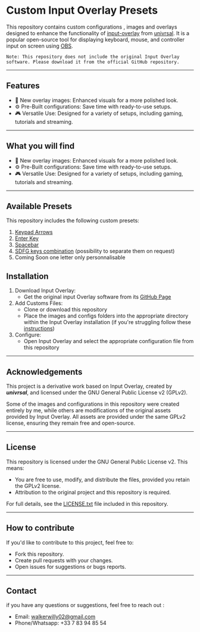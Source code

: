 # Custom Input  Overlay Presets

This repository contains custom configurations , images and overlays designed to enhance the functionality of [input-overlay](https://github.com/univrsal/input-overlay/tree/master) from
[univrsal](https://github.com/univrsal). It is a popular open-source tool for displaying keyboard, mouse, and controller input on screen using
[OBS](https://obsproject.com/).


```
Note: This repository does not include the original Input Overlay software. Please download it from the official GitHub repository.
```
---

## Features
- 🎨 New overlay images: Enhanced visuals for a more polished look.
- ⚙️  ️Pre-Built configurations: Save time with ready-to-use setups.
- 🎮 Versatile Use: Designed for a variety of setups, including gaming, tutorials and streaming.

---
## What you will find
- 🎨 New overlay images: Enhanced visuals for a more polished look.
- ⚙️  ️Pre-Built configurations: Save time with ready-to-use setups.
- 🎮 Versatile Use: Designed for a variety of setups, including gaming, tutorials and streaming.

---

## Available Presets
This repository includes the following custom presets:
1. [Keypad Arrows](https://github.com/WilliamWalkerMercier/MinimalistInputOverlays_OBS/tree/main/Arrows) 
2. [Enter Key](https://github.com/WilliamWalkerMercier/MinimalistInputOverlays_OBS/tree/main/Enter)
3. [Spacebar](https://github.com/WilliamWalkerMercier/MinimalistInputOverlays_OBS/tree/main/SpaceBar)
4. [SDFG keys combination](https://github.com/WilliamWalkerMercier/MinimalistInputOverlays_OBS/tree/main/SDFG) (possibility to separate them on request)
5. Coming Soon one letter only personnalisable
## Installation

1. Download Input Overlay:
   - Get the original input Overlay software from its [GitHub Page](https://github.com/univrsal/input-overlay/wiki/Installation)
2. Add Customs Files:
    - Clone or download this repository
    - Place the images and configs folders into the appropriate directory within the Input Overlay installation (if you're struggling follow these [instructions](https://github.com/univrsal/input-overlay/wiki/Usage))
3. Configure:
    - Open Input Overlay and select the appropriate configuration file from this repository
---
## Acknowledgements 

This project is a derivative work based on Input Overlay, created by **_univrsal_**, and licensed under the GNU General Public License v2 (GPLv2).

Some of the images and configurations in this repository were created entirely by me, while others are modifications of the original assets provided by Input Overlay. All assets are provided under the same GPLv2 license, ensuring they remain free and open-source.

---
## License 

This repository is licensed under the GNU General Public License v2. This means:

- You are free to use, modify, and distribute the files, provided you retain the GPLv2 license.
- Attribution to the original project and this repository is required.

For full details, see the [LICENSE.txt]() file included in this repository.

---
## How to contribute

If you'd like to contribute to this project, feel free to:
- Fork this repository.
- Create pull requests with your changes.
- Open issues for suggestions or bugs reports.

---
## Contact
if you have any questions or suggestions, feel free to reach out :
- Email: walkerwilly02@gmail.com
- Phone/Whatsapp: +33 7 83 94 85 54